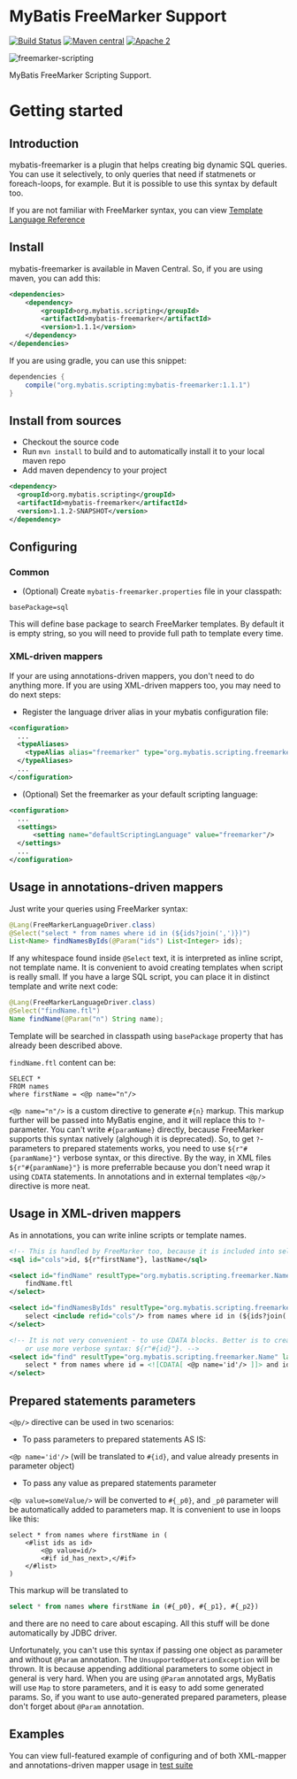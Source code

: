 MyBatis FreeMarker Support
========================

[![Build Status](https://travis-ci.org/mybatis/freemarker-scripting.svg?branch=master)](https://travis-ci.org/mybatis/freemarker-scripting)
[![Maven central](https://maven-badges.herokuapp.com/maven-central/org.mybatis.scripting/mybatis-freemarker/badge.svg)](https://maven-badges.herokuapp.com/maven-central/org.mybatis.scripting/mybatis-freemarker)
[![Apache 2](http://img.shields.io/badge/license-Apache%202-red.svg)](http://www.apache.org/licenses/LICENSE-2.0)

![freemarker-scripting](http://mybatis.github.io/images/mybatis-logo.png)

MyBatis FreeMarker Scripting Support.

Getting started
===============

## Introduction

mybatis-freemarker is a plugin that helps creating big dynamic SQL queries. You can use it selectively, to only queries that need if statmenets or foreach-loops, for example. But it is possible to use this syntax by default too.

If you are not familiar with FreeMarker syntax, you can view [Template Language Reference](http://freemarker.org/docs/ref.html)

## Install

mybatis-freemarker is available in Maven Central. So, if you are using maven, you can add this:

```xml
<dependencies>
    <dependency>
        <groupId>org.mybatis.scripting</groupId>
        <artifactId>mybatis-freemarker</artifactId>
        <version>1.1.1</version>
    </dependency>
</dependencies>
```

If you are using gradle, you can use this snippet:

```groovy
dependencies {
    compile("org.mybatis.scripting:mybatis-freemarker:1.1.1")
}
```

## Install from sources

- Checkout the source code
- Run `mvn install` to build and to automatically install it to your local maven repo
- Add maven dependency to your project

```xml
<dependency>
  <groupId>org.mybatis.scripting</groupId>
  <artifactId>mybatis-freemarker</artifactId>
  <version>1.1.2-SNAPSHOT</version>
</dependency>
```

## Configuring

### Common

- (Optional) Create `mybatis-freemarker.properties` file in your classpath:

```
basePackage=sql
```

This will define base package to search FreeMarker templates. By default it is empty string, so you will need to provide full path to template every time.

### XML-driven mappers

If your are using annotations-driven mappers, you don't need to do anything more. If you are using XML-driven mappers too, you may need to do next steps:

- Register the language driver alias in your mybatis configuration file:

```xml
<configuration>
  ...
  <typeAliases>
    <typeAlias alias="freemarker" type="org.mybatis.scripting.freemarker.FreeMarkerLanguageDriver"/>
  </typeAliases>
  ...
</configuration>
```

- (Optional) Set the freemarker as your default scripting language:

```xml
<configuration>
  ...
  <settings>
      <setting name="defaultScriptingLanguage" value="freemarker"/>
  </settings>
  ...
</configuration>
```

## Usage in annotations-driven mappers

Just write your queries using FreeMarker syntax:

```java
@Lang(FreeMarkerLanguageDriver.class)
@Select("select * from names where id in (${ids?join(',')})")
List<Name> findNamesByIds(@Param("ids") List<Integer> ids);
```

If any whitespace found inside `@Select` text, it is interpreted as inline script, not template name. It is convenient to avoid creating templates when script is really small. If you have a large SQL script, you can place it in distinct template and write next code:

```java
@Lang(FreeMarkerLanguageDriver.class)
@Select("findName.ftl")
Name findName(@Param("n") String name);
```

Template will be searched in classpath using `basePackage` property that has already been described above.

`findName.ftl` content can be:

```
SELECT *
FROM names
where firstName = <@p name="n"/>
```

`<@p name="n"/>` is a custom directive to generate `#{n}` markup. This markup further will be passed into MyBatis engine, and it will replace this to `?`-parameter. You can't write `#{paramName}` directly, because FreeMarker supports this syntax natively (alghough it is deprecated). So, to get `?`-parameters to prepared statements works, you need to use `${r"#{paramName}"}` verbose syntax, or this directive. By the way, in XML files `${r"#{paramName}"}` is more preferrable because you don't need wrap it using `CDATA` statements. In annotations and in external templates `<@p/>` directive is more neat.

## Usage in XML-driven mappers

As in annotations, you can write inline scripts or template names.

```xml
<!-- This is handled by FreeMarker too, because it is included into select nodes AS IS -->
<sql id="cols">id, ${r"firstName"}, lastName</sql>

<select id="findName" resultType="org.mybatis.scripting.freemarker.Name" lang="freemarker">
    findName.ftl
</select>

<select id="findNamesByIds" resultType="org.mybatis.scripting.freemarker.Name" lang="freemarker">
    select <include refid="cols"/> from names where id in (${ids?join(',')})
</select>

<!-- It is not very convenient - to use CDATA blocks. Better is to create external template
    or use more verbose syntax: ${r"#{id}"}. -->
<select id="find" resultType="org.mybatis.scripting.freemarker.Name" lang="freemarker">
    select * from names where id = <![CDATA[ <@p name='id'/> ]]> and id = ${id}
</select>
```

## Prepared statements parameters

`<@p/>` directive can be used in two scenarios:

- To pass parameters to prepared statements AS IS:

`<@p name='id'/>` (will be translated to `#{id}`, and value already presents in parameter object)

- To pass any value as prepared statements parameter

`<@p value=someValue/>` will be converted to `#{_p0}`, and `_p0` parameter will be automatically added to parameters map. It is convenient to use in loops like this:

```ftl
select * from names where firstName in (
    <#list ids as id>
        <@p value=id/>
        <#if id_has_next>,</#if>
    </#list>
)
```

This markup will be translated to

```sql
select * from names where firstName in (#{_p0}, #{_p1}, #{_p2})
```

and there are no need to care about escaping. All this stuff will be done automatically by JDBC driver.

Unfortunately, you can't use this syntax if passing one object as parameter and without `@Param` annotation. The `UnsupportedOperationException` will be thrown. It is because appending additional parameters to some object in general is very hard. When you are using `@Param` annotated args, MyBatis will use `Map` to store parameters, and it is easy to add some generated params. So, if you want to use auto-generated prepared parameters, please don't forget about `@Param` annotation.

## Examples

You can view full-featured example of configuring and of both XML-mapper and annotations-driven mapper usage in [test suite](https://github.com/elw00d/mybatis-freemarker/tree/master/src/test)
